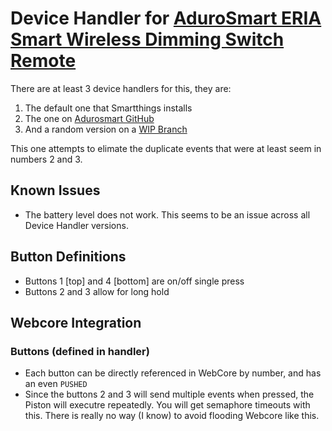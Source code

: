 # Device Handler for [AduroSmart ERIA Smart Wireless Dimming Switch Remote](https://amzn.to/2Nli8Ub)

There are at least 3 device handlers for this, they are:
1. The default one that Smartthings installs
2. The one on [Adurosmart GitHub](https://github.com/adurosmart/SmartThingsPublic/blob/master/devicetypes/smartthings/zigbee-multi-button.src/zigbee-multi-button.groovy)
3. And a random version on a [WIP Branch](https://github.com/adurosmart/SmartThingsPublic/blob/0b5bcaaa0bcec6bafd966dd2486c4f24bc50c7fc/devicetypes/smartthings/zigbee-multi-button.src/zigbee-multi-button.groovy)

This one attempts to elimate the duplicate events that were at least seem in numbers 2 and 3.

## Known Issues

- The battery level does not work. This seems to be an issue across all Device Handler versions.

## Button Definitions

- Buttons 1 [top] and 4 [bottom] are on/off single press
- Buttons 2 and 3 allow for long hold

## Webcore Integration

### Buttons (defined in handler)

- Each button can be directly referenced in WebCore by number, and has an even `PUSHED`
- Since the buttons 2 and 3 will send multiple events when pressed, the Piston will executre repeatedly. You
will get semaphore timeouts with this. There is really no way (I know) to avoid flooding Webcore like this.

